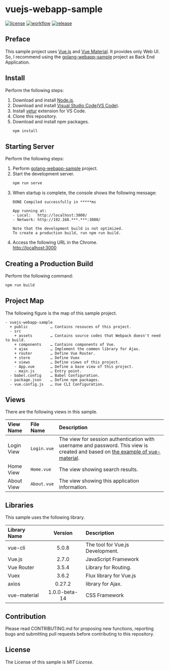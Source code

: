 # vuejs-webapp-sample

[![license](https://img.shields.io/github/license/ybkuroki/vuejs-webapp-sample?style=for-the-badge)](https://github.com/ybkuroki/vuejs-webapp-sample/blob/master/LICENSE)
[![workflow](https://img.shields.io/github/workflow/status/ybkuroki/vuejs-webapp-sample/check?label=check&style=for-the-badge&logo=github)](https://github.com/ybkuroki/vuejs-webapp-sample/actions?query=workflow%3Acheck)
[![release](https://img.shields.io/github/release/ybkuroki/vuejs-webapp-sample?style=for-the-badge&logo=github)](https://github.com/ybkuroki/vuejs-webapp-sample/releases)

## Preface
This sample project uses [Vue.js](https://vuejs.org/index.html) and [Vue Material](https://vuematerial.io/). It provides only Web UI. So, I recommend using the [golang-webapp-sample](https://github.com/ybkuroki/golang-webapp-sample) project as Back End Application.

## Install
Perform the following steps:
1. Download and install [Node.js](https://nodejs.org/en/).
1. Download and install [Visual Studio Code(VS Code)](https://code.visualstudio.com/).
1. Install [vetur](https://github.com/vuejs/vetur) extension for VS Code.
1. Clone this repository.
1. Download and install npm packages.
    ```bash
    npm install
    ```

## Starting Server
Perform the following steps:
1. Perform [golang-webapp-sample](https://github.com/ybkuroki/golang-webapp-sample) project.
1. Start the development server.
    ```bash
    npm run serve
    ```
1. When startup is complete, the console shows the following message:
    ```
    DONE Compiled successfully in *****ms
    
    App running at:
    - Local:   http://localhost:3000/
    - Network: http://192.168.***.***:3000/
    
    Note that the development build is not optimized.
    To create a production build, run npm run build.
    ```
1. Access the following URL in the Chrome.  
[http://localhost:3000](http://localhost:3000)

## Creating a Production Build
Perform the following command:
```bash
npm run build
```

## Project Map
The following figure is the map of this sample project.

```
- vuejs-webapp-sample
  + public          … Contains resouces of this project.
  - src
    + assets        … Contains source codes that Webpack doesn't need to build.
    + components    … Contains components of Vue.
    + ajax          … Implement the common library for Ajax.
    + router        … Define Vue Router.
    + store         … Define Vuex
    + views         … Define views of this project.
    - App.vue       … Define a base view of this project.
    - main.js       … Entry point.
  - babel.config    … Babel Configuration.
  - package.json    … Define npm packages.
  - vue.config.js   … Vue CLI Configuration.
```

## Views
There are the following views in this sample.

|View Name|File Name|Description|
|:---|:---|:---|
|Login View|``Login.vue``|The view for session authentication with username and password. This view is created and based on [the example of vue-material](https://github.com/vuematerial/examples).|
|Home View|``Home.vue``|The view showing search results.|
|About View|``About.vue``|The view showing this application information.|

## Libraries
This sample uses the following library.

|Library Name|Version|Description|
|:---|:---:|:---|
|vue-cli|5.0.8|The tool for Vue.js Development.|
|Vue.js|2.7.0|JavaScript Framework|
|Vue Router|3.5.4|Library for Routing.|
|Vuex|3.6.2|Flux library for Vue.js|
|axios|0.27.2|library for Ajax.|
|vue-material|1.0.0-beta-14|CSS Framework|

## Contribution
Please read CONTRIBUTING.md for proposing new functions, reporting bugs and submitting pull requests before contributing to this repository.

## License
The License of this sample is *MIT License*.

